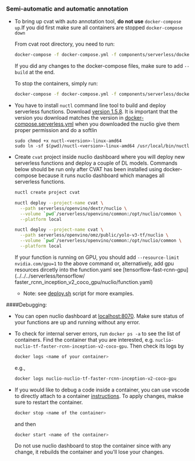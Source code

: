 
### Semi-automatic and automatic annotation

- To bring up cvat with auto annotation tool, **do not use** `docker-compose up`.If you did first make sure all containers are stopped `docker-compose down`


  From cvat root directory, you need to run:
  ```bash
  docker-compose -f docker-compose.yml -f components/serverless/docker-compose.serverless.yml up -d
  ```
  If you did any changes to the docker-compose files, make sure to add `--build` at the end.

  To stop the containers, simply run:

  ```bash
  docker-compose -f docker-compose.yml -f components/serverless/docker-compose.serverless.yml down
  ```


- You have to install `nuctl` command line tool to build and deploy serverless
  functions. Download [version 1.5.8](https://github.com/nuclio/nuclio/releases).
  It is important that the version you download matches the version in
  [docker-compose.serverless.yml](/components/serverless/docker-compose.serverless.yml)
  when you downloaded the nuclio give them proper permission and do a softlin
  ```
  sudo chmod +x nuctl-<version>-linux-amd64
  sudo ln -sf $(pwd)/nuctl-<version>-linux-amd64 /usr/local/bin/nuctl
  ```

- Create `cvat` project inside nuclio dashboard where you will deploy new
  serverless functions and deploy a couple of DL models. Commands below should
  be run only after CVAT has been installed using docker-compose because it
  runs nuclio dashboard which manages all serverless functions.

  ```bash
  nuctl create project cvat
  ```

  ```bash
  nuctl deploy --project-name cvat \
    --path serverless/openvino/dextr/nuclio \
    --volume `pwd`/serverless/openvino/common:/opt/nuclio/common \
    --platform local
  ```

  ```bash
  nuctl deploy --project-name cvat \
    --path serverless/openvino/omz/public/yolo-v3-tf/nuclio \
    --volume `pwd`/serverless/openvino/common:/opt/nuclio/common \
    --platform local
  ```


  If your function is running on GPU, you should add `--resource-limit nvidia.com/gpu=1` to the above command or, alternatively, add gpu resources dircetly into the function.yaml see [tensorflow-fast-rcnn-gpu](../../../serverless/tensorflow/
  faster_rcnn_inception_v2_coco_gpu/nuclio/function.yaml)

    - Note: see [deploy.sh](/serverless/deploy.sh) script for more examples.

####Debugging:

- You can open nuclio dashboard at [localhost:8070](http://localhost:8070). Make sure status of your functions are up and running without any error.


- To check for internal server errors, run `docker ps -a` to see the list of containers. Find the container that you are interested, e.g. `nuclio-nuclio-tf-faster-rcnn-inception-v2-coco-gpu`. Then check its logs by

  ```bash
  docker logs <name of your container>
  ```
  e.g.,

  ```bash
  docker logs nuclio-nuclio-tf-faster-rcnn-inception-v2-coco-gpu
  ```


- If you would like to debug a code inside a container, you can use vscode to directly attach to a container [instructions](https://code.visualstudio.com/docs/remote/attach-container). To apply changes, makse sure to restart the container.
  ```bash
  docker stop <name of the container>
  ```
  and then
  ```bash
  docker start <name of the container>
  ```
  Do not use nuclio dashboard to stop the container since with any change, it rebuilds the container and you'll lose your changes.